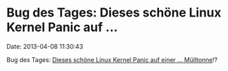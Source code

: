 Bug des Tages: Dieses schöne Linux Kernel Panic auf \...
========================================================

Date: 2013-04-08 11:30:43

Bug des Tages: [Dieses schöne Linux Kernel Panic auf einer \...
Mülltonne](https://twitter.com/BenNunney/status/320473828545421312/photo/1)!?
